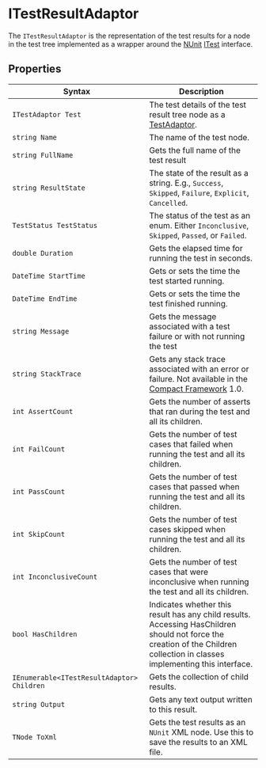 # ITestResultAdaptor
The `ITestResultAdaptor` is the representation of the test results for a node in the test tree implemented as a wrapper around the [NUnit](http://www.nunit.org/) [ITest](https://github.com/nunit/nunit/blob/master/src/NUnitFramework/framework/Interfaces/ITestResults.cs) interface.
## Properties

| Syntax     | Description                                                  |
| ---------- | ------------------------------------------------------------ |
| `ITestAdaptor Test` | The test details of the test result tree node as a [TestAdaptor](./reference-itest-adaptor.md). |
| `string Name` | The name of the test node. |
| `string FullName` | Gets the full name of the test result |
| `string ResultState` | The state of the result as a string. E.g., `Success`, `Skipped`, `Failure`, `Explicit`, `Cancelled`. |
| `TestStatus TestStatus` | The status of the test as an enum. Either `Inconclusive`, `Skipped`, `Passed`, or `Failed`. |
| `double Duration` | Gets the elapsed time for running the test in seconds. |
| `DateTime StartTime` | Gets or sets the time the test started running. |
| `DateTime EndTime` | Gets or sets the time the test finished running. |
| `string Message` | Gets the message associated with a test failure or with not running the test |
| `string StackTrace` | Gets any stack trace associated with an error or failure. Not available in the [Compact Framework](https://en.wikipedia.org/wiki/.NET_Compact_Framework) 1.0. |
| `int AssertCount` | Gets the number of asserts that ran during the test and all its children. |
| `int FailCount` | Gets the number of test cases that failed when running the test and all its children. |
| `int PassCount` | Gets the number of test cases that passed when running the test and all its children. |
| `int SkipCount` | Gets the number of test cases skipped when running the test and all its children. |
| `int InconclusiveCount` | Gets the number of test cases that were inconclusive when running the test and all its children. |
| `bool HasChildren` | Indicates whether this result has any child results. Accessing HasChildren should not force the creation of the Children collection in classes implementing this interface. |
| `IEnumerable<ITestResultAdaptor> Children` | Gets the collection of child results. |
| `string Output` | Gets any text output written to this result. |
| `TNode ToXml` | Gets the test results as an `NUnit` XML node. Use this to save the results to an XML file. |
